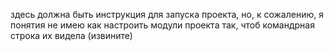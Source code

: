 здесь должна быть инструкция для запуска проекта, но, к сожалению, 
я понятия не имею как настроить модули проекта так, чтоб командрная строка их видела
(извините)

